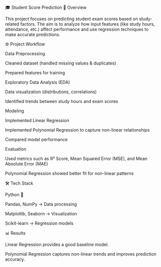 🎓 Student Score Prediction
📌 Overview

This project focuses on predicting student exam scores based on study-related factors.
The aim is to analyze how input features (like study hours, attendance, etc.) affect performance and use regression techniques to make accurate predictions.

⚙️ Project Workflow

Data Preprocessing

Cleaned dataset (handled missing values & duplicates)

Prepared features for training

Exploratory Data Analysis (EDA)

Data visualization (distributions, correlations)

Identified trends between study hours and exam scores

Modeling

Implemented Linear Regression

Implemented Polynomial Regression to capture non-linear relationships

Compared model performance

Evaluation

Used metrics such as R² Score, Mean Squared Error (MSE), and Mean Absolute Error (MAE)

Polynomial Regression showed better fit for non-linear patterns

🛠️ Tech Stack

Python 🐍

Pandas, NumPy → Data processing

Matplotlib, Seaborn → Visualization

Scikit-learn → Regression models

📊 Results

Linear Regression provides a good baseline model.

Polynomial Regression captures non-linear trends and improves prediction accuracy.

